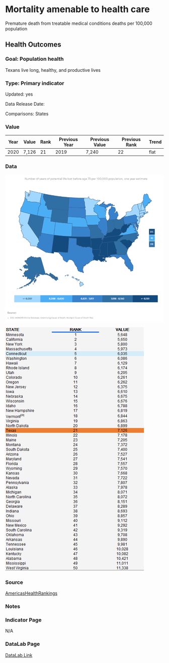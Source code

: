 # Mortality amenable to health care


Premature death from treatable medical conditions deaths per 100,000 population

## Health Outcomes

### Goal: Population health

Texans live long, healthy, and productive lives

### Type: Primary indicator

Updated: yes

Data Release Date: 


Comparisons: States

### Value

| Year      |  Value      | Rank        | Previous Year | Previous Value | Previous Rank | Trend | 
| ----------- | ----------- | ----------- | ----------- | ----------- | ----------- | -----------|
|   2020       | 7,126      |  21         |      2019   |   7,240      |      22    |    flat       | 

### Data

![map](./map_premature.PNG)

![data](./data_premature.PNG)


### Source

[AmericasHealthRankings](https://www.americashealthrankings.org/explore/annual/measure/YPLL/state/TX)


### Notes


### Indicator Page

N/A


### DataLab Page


[DataLab Link](https://datalab.texas2036.org/fywtqfb/texas-county-health-ranking?accesskey=ihwiku)